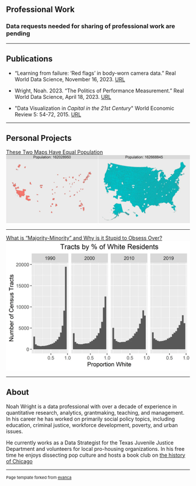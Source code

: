 ## Professional Work
### Data requests needed for sharing of professional work are pending

---

## Publications

- “Learning from failure: ‘Red flags’ in body-worn camera data.” Real World Data Science, November 16, 2023. [URL](https://realworlddatascience.net/case-studies/posts/2023/11/16/learning-from-failure.html)

- Wright, Noah. 2023. “The Politics of Performance Measurement.” Real World Data Science, April 18, 2023. [URL](https://realworlddatascience.net/careers/posts/2023/04/18/politics-of-performance-measurement.html)

- "Data Visualization in _Capital in the 21st Century_" World Economic Review 5: 54-72, 2015. [URL](http://wer.worldeconomicsassociation.org/papers/data-visualization-in-capital-in-the-21st-century/)

---

## Personal Projects

[These Two Maps Have Equal Population](https://medium.com/@noah-degrange/these-two-maps-have-equal-population-1ea46d5ac233)
<img src="images/Equal Pop.webp"/>

---
[What is “Majority-Minority” and Why is it Stupid to Obsess Over?](https://noah-degrange.medium.com/what-is-majority-minority-and-why-is-it-stupid-to-obsess-over-acc6ea941a0f)
<img src="images/White Tract.webp"/>



---

## About

Noah Wright is a data professional with over a decade of experience in quantitative research, analytics, grantmaking, teaching, and management. In his career he has worked on primarily social policy topics, including education, criminal justice, workforce development, poverty, and urban issues.

He currently works as a Data Strategist for the Texas Juvenile Justice Department and volunteers for local pro-housing organizations. In his free time he enjoys dissecting pop culture and hosts a book club on [the history of Chicago](https://chipublib.bibliocommons.com/events/66672e7fe3e1ee3000432774/)




---
<p style="font-size:11px">Page template forked from <a href="https://github.com/evanca/quick-portfolio">evanca</a></p>
<!-- Remove above link if you don't want to attibute -->
